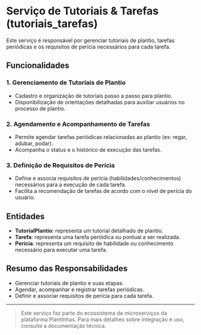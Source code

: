 # Serviço de Tutoriais & Tarefas (tutoriais_tarefas)

Este serviço é responsável por gerenciar tutoriais de plantio, tarefas periódicas e os requisitos de perícia necessários para cada tarefa.

## Funcionalidades

### 1. Gerenciamento de Tutoriais de Plantio
- Cadastro e organização de tutoriais passo a passo para plantio.
- Disponibilização de orientações detalhadas para auxiliar usuários no processo de plantio.

### 2. Agendamento e Acompanhamento de Tarefas
- Permite agendar tarefas periódicas relacionadas ao plantio (ex: regar, adubar, podar).
- Acompanha o status e o histórico de execução das tarefas.

### 3. Definição de Requisitos de Perícia
- Define e associa requisitos de perícia (habilidades/conhecimentos) necessários para a execução de cada tarefa.
- Facilita a recomendação de tarefas de acordo com o nível de perícia do usuário.

## Entidades
- **TutorialPlantio**: representa um tutorial detalhado de plantio.
- **Tarefa**: representa uma tarefa periódica ou pontual a ser realizada.
- **Pericia**: representa um requisito de habilidade ou conhecimento necessário para executar uma tarefa.

## Resumo das Responsabilidades
- Gerenciar tutoriais de plantio e suas etapas.
- Agendar, acompanhar e registrar tarefas periódicas.
- Definir e associar requisitos de perícia para cada tarefa.

---

> Este serviço faz parte do ecossistema de microserviços da plataforma Plantinhas. Para mais detalhes sobre integração e uso, consulte a documentação técnica.
